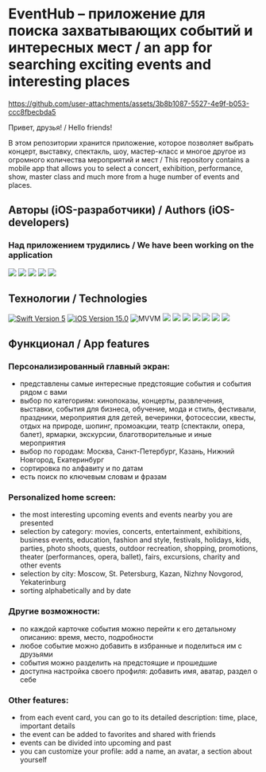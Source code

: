 # EventHub – приложение для поиска захватывающих событий и интересных мест / an app for searching exciting events and interesting places  

https://github.com/user-attachments/assets/3b8b1087-5527-4e9f-b053-ccc8fbecbda5

Привет, друзья! / Hello friends!

В этом репозитории хранится приложение, которое позволяет выбрать концерт, выставку, спектакль, шоу, мастер-класс и многое другое из огромного количества мероприятий и мест / This repository contains a mobile app that allows you to select a concert, exhibition, performance, show, master class and much more from a huge number of events and places.

## Авторы (iOS-разработчики) / Authors (iOS-developers)

### Над приложением трудились / We have been working on the application
<p align="left"> 
<a href="https://github.com/denisgindulin">
<img src="https://img.shields.io/badge/Denis Gindulin- (Team leader) -purple"/></a>
<a href="https://github.com/DaNiIlaIoS">
<img src="https://img.shields.io/badge/DaNiIlaIoS-blue"/></a>
<a href="https://github.com/KellerDmitriy">
<img src="https://img.shields.io/badge/KellerDmitriy-pink"/></a>
<a href="https://github.com/Marat-FMK">
<img src="https://img.shields.io/badge/Marat-FMK-green"/></a>
<a href="https://github.com/em1racle">
<img src="https://img.shields.io/badge/em1racle-red"/></a>
</p>

<p align="left"> 
</p>

## Технологии / Technologies
<p align="left"> 
<a href="https://swift.org">
<img src="https://img.shields.io/badge/Swift-5-orange" alt="Swift Version 5" /></a>
<a href="https://developer.apple.com/ios/">
<img src="https://img.shields.io/badge/iOS-15.0%2B-success" alt="iOS Version 15.0"/></a>
<img src="https://img.shields.io/badge/MVVM-ff69b4" alt="MVVM" /></a>
<img src="https://img.shields.io/badge/SwiftUI-blue"/></a>
<img src="https://img.shields.io/badge/UserDefaults-red"/></a>
<img src="https://img.shields.io/badge/Swift Package Manager-yellow"/></a>
<img src="https://img.shields.io/badge/FirebaseAuth-gray"/></a>
<img src="https://img.shields.io/badge/Firestore-purple"/></a>
<img src="https://img.shields.io/badge/Kingfisher-green"/></a>
<img src="https://img.shields.io/badge/CoreData-blue"/></a>
</p>

## Функционал / App features
### Персонализированный главный экран:
* представлены самые интересные предстоящие события и события рядом с вами
* выбор по категориям: кинопоказы, концерты, развлечения, выставки, события для бизнеса, обучение, мода и стиль, фестивали, праздники, мероприятия для детей, вечеринки, фотосессии, квесты, отдых на природе, шопинг, промоакции, театр (спектакли, опера, балет), ярмарки, экскурсии, благотворительные и иные мероприятия
* выбор по городам: Москва, Санкт-Петербург, Казань, Нижний Новгород, Екатеринбург
* сортировка по алфавиту и по датам        
* есть поиск по ключевым словам и фразам
### Personalized home screen:  
* the most interesting upcoming events and events nearby you are presented
* selection by category: movies, concerts, entertainment, exhibitions, business events, education, fashion and style, festivals, holidays, kids, parties, photo shoots, quests, outdoor recreation, shopping, promotions, theater (performances, opera, ballet), fairs, excursions, charity and other events
* selection by city: Moscow, St. Petersburg, Kazan, Nizhny Novgorod, Yekaterinburg
* sorting alphabetically and by date
### Другие возможности:
* по каждой карточке события можно перейти к его детальному описанию: время, место, подробности
* любое событие можно добавить в избранные и поделиться им с друзьями
* события можно разделить на предстоящие и прошедшие
* доступна настройка своего профиля: добавить имя, аватар, раздел о себе 
### Other features: 
* from each event card, you can go to its detailed description: time, place, important details 
* the event can be added to favorites and shared with friends 
* events can be divided into upcoming and past
* you can customize your profile: add a name, an avatar, a section about yourself
